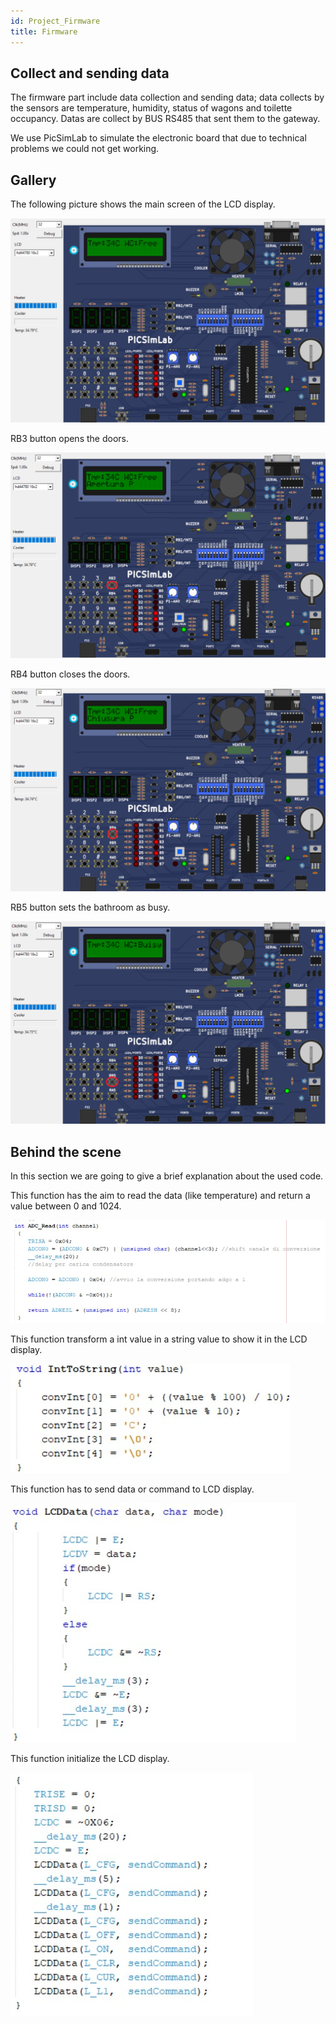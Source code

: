 ```yaml
---
id: Project_Firmware
title: Firmware
---
```


## Collect and sending data
The firmware part include data collection and sending data; data collects by the sensors are temperature, humidity, status of wagons and toilette occupancy. Datas are collect by BUS RS485 that sent them to the gateway. 

We use PicSimLab to simulate the electronic board that due to technical problems we could not get working.

## Gallery
The following picture shows the main screen of the LCD display.

![](../../static/img/1Embedded.jpg)

RB3 button opens the doors.

![](../../static/img/2Embedded.jpg)

RB4 button closes the doors.

![](../../static/img/3Emdedded.jpg)

RB5 button sets the bathroom as busy.

![](../../static/img/4Embedded.jpg)


## Behind the scene
In this section we are going to give a brief explanation about the used code.

This function has the aim to read the data (like temperature) and return a value between 0 and 1024.

![](../../static/img/letturaDatoAnalogico.jpg)

This function transform a int value in a string value to show it in the LCD display.

![](../../static/img/ConversioneIntString.jpg)


This function has to send data or command to LCD display.

![](../../static/img/InvioDatoComandoLCD.jpg)

This function initialize the LCD display.

![](../../static/img/InizializzazioneLCD.jpg)